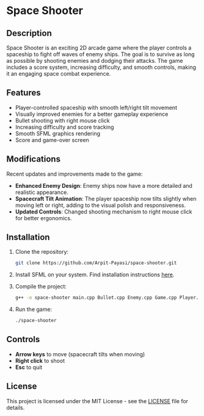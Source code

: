 
# Space Shooter

## Description

Space Shooter is an exciting 2D arcade game where the player controls a spaceship to fight off waves of enemy ships. The goal is to survive as long as possible by shooting enemies and dodging their attacks. The game includes a score system, increasing difficulty, and smooth controls, making it an engaging space combat experience.

## Features

- Player-controlled spaceship with smooth left/right tilt movement
- Visually improved enemies for a better gameplay experience
- Bullet shooting with right mouse click
- Increasing difficulty and score tracking
- Smooth SFML graphics rendering
- Score and game-over screen

## Modifications

Recent updates and improvements made to the game:
- **Enhanced Enemy Design**: Enemy ships now have a more detailed and realistic appearance.
- **Spacecraft Tilt Animation**: The player spaceship now tilts slightly when moving left or right, adding to the visual polish and responsiveness.
- **Updated Controls**: Changed shooting mechanism to right mouse click for better ergonomics.

## Installation

1. Clone the repository:
   ```bash
   git clone https://github.com/Arpit-Payasi/space-shooter.git
   ```

2. Install SFML on your system. Find installation instructions [here](https://www.sfml-dev.org/download.php).

3. Compile the project:
   ```bash
   g++ -o space-shooter main.cpp Bullet.cpp Enemy.cpp Game.cpp Player.cpp -lsfml-graphics -lsfml-window -lsfml-system
   ```

4. Run the game:
   ```bash
   ./space-shooter
   ```

## Controls

- **Arrow keys** to move (spacecraft tilts when moving)
- **Right click** to shoot
- **Esc** to quit

## License

This project is licensed under the MIT License - see the [LICENSE](LICENSE) file for details.
